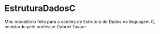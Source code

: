 # EstruturaDadosC
 Meu repositório feito para a cadeira de Estrutura de Dados na linguagem C, ministrado pelo professor Gabriel Tavare

